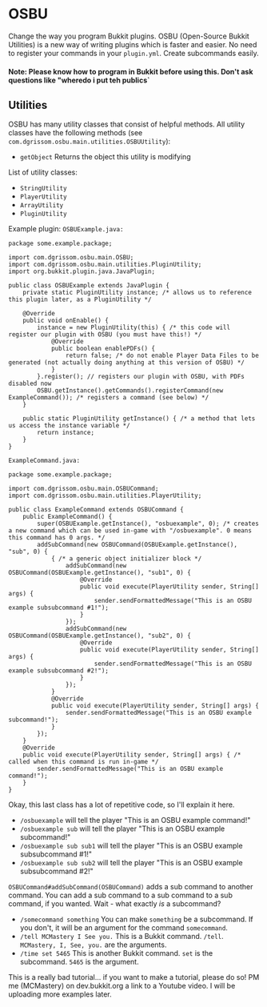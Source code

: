 # OSBU
Change the way you program Bukkit plugins. OSBU (Open-Source Bukkit Utilities) is a new way of writing plugins which is faster and easier. No need to register your commands in your `plugin.yml`. Create subcommands easily.

#### Note: Please know how to program in Bukkit before using this. Don't ask questions like "wheredo i put teh publics`

## Utilities
OSBU has many utility classes that consist of helpful methods.
All utility classes have the following methods (see `com.dgrissom.osbu.main.utilities.OSBUUtility`):
- `getObject` Returns the object this utility is modifying

List of utility classes:

- `StringUtility`
- `PlayerUtility`
- `ArrayUtility`
- `PluginUtility`

Example plugin:
`OSBUExample.java:`

	package some.example.package;

    import com.dgrissom.osbu.main.OSBU;
    import com.dgrissom.osbu.main.utilities.PluginUtility;
    import org.bukkit.plugin.java.JavaPlugin;

    public class OSBUExample extends JavaPlugin {
        private static PluginUtility instance; /* allows us to reference this plugin later, as a PluginUtility */

        @Override
        public void onEnable() {
            instance = new PluginUtility(this) { /* this code will register our plugin with OSBU (you must have this!) */
                @Override
                public boolean enablePDFs() {
                    return false; /* do not enable Player Data Files to be generated (not actually doing anything at this version of OSBU) */
                }
            }.register(); // registers our plugin with OSBU, with PDFs disabled now
            OSBU.getInstance().getCommands().registerCommand(new ExampleCommand()); /* registers a command (see below) */
        }

        public static PluginUtility getInstance() { /* a method that lets us access the instance variable */
            return instance;
        }
    }
    
`ExampleCommand.java:`

	package some.example.package;
    
    import com.dgrissom.osbu.main.OSBUCommand;
    import com.dgrissom.osbu.main.utilities.PlayerUtility;

    public class ExampleCommand extends OSBUCommand {
        public ExampleCommand() {
            super(OSBUExample.getInstance(), "osbuexample", 0); /* creates a new command which can be used in-game with "/osbuexample". 0 means this command has 0 args. */
            addSubCommand(new OSBUCommand(OSBUExample.getInstance(), "sub", 0) {
                { /* a generic object initializer block */
                    addSubCommand(new OSBUCommand(OSBUExample.getInstance(), "sub1", 0) {
                        @Override
                        public void execute(PlayerUtility sender, String[] args) {
                            sender.sendFormattedMessage("This is an OSBU example subsubcommand #1!");
                        }
                    });
                    addSubCommand(new OSBUCommand(OSBUExample.getInstance(), "sub2", 0) {
                        @Override
                        public void execute(PlayerUtility sender, String[] args) {
                            sender.sendFormattedMessage("This is an OSBU example subsubcommand #2!");
                        }
                    });
                }
                @Override
                public void execute(PlayerUtility sender, String[] args) {
                    sender.sendFormattedMessage("This is an OSBU example subcommand!");
                }
            });
        }
        @Override
        public void execute(PlayerUtility sender, String[] args) { /* called when this command is run in-game */
            sender.sendFormattedMessage("This is an OSBU example command!");
        }
    }


Okay, this last class has a lot of repetitive code, so I'll explain it here.
- `/osbuexample` will tell the player "This is an OSBU example command!"
- `/osbuexample sub` will tell the player "This is an OSBU example subcommand!"
- `/osbuexample sub sub1` will tell the player "This is an OSBU example subsubcommand #1!"
- `/osbuexample sub sub2` will tell the player "This is an OSBU example subsubcommand #2!"

`OSBUCommand#addSubCommand(OSBUCommand)` adds a sub command to another command. You can add a sub command to a sub command to a sub command, if you wanted. Wait - what exactly *is* a subcommand?

 - `/somecommand something` You can make `something` be a subcommand. If you don't, it will be an argument for the command `somecommand`.
 - `/tell MCMastery I See you.` This is a Bukkit command. `/tell`. `MCMastery, I, See, you.` are the arguments.
 - `/time set 5465` This is another Bukkit command. `set` is the subcommand. `5465` is the argument.

This is a really bad tutorial... if you want to make a tutorial, please do so! PM me (MCMastery) on dev.bukkit.org a link to a Youtube video. I will be uploading more examples later.
